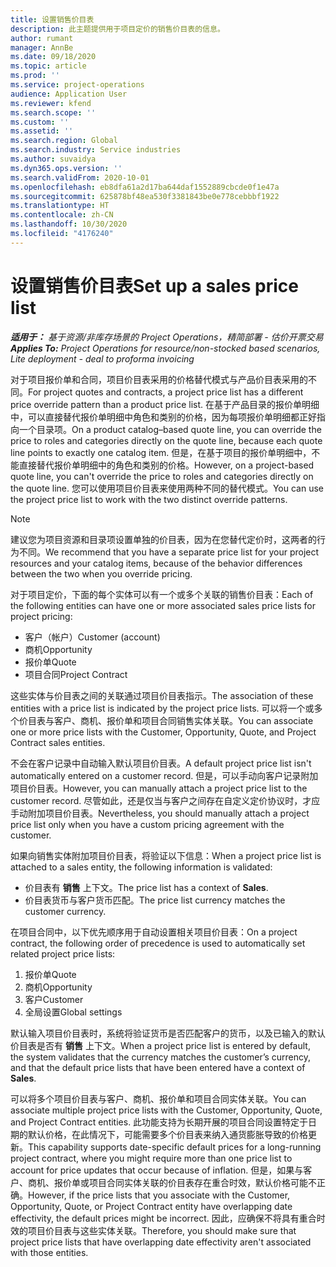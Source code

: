 ```yaml
---
title: 设置销售价目表
description: 此主题提供用于项目定价的销售价目表的信息。
author: rumant
manager: AnnBe
ms.date: 09/18/2020
ms.topic: article
ms.prod: ''
ms.service: project-operations
audience: Application User
ms.reviewer: kfend
ms.search.scope: ''
ms.custom: ''
ms.assetid: ''
ms.search.region: Global
ms.search.industry: Service industries
ms.author: suvaidya
ms.dyn365.ops.version: ''
ms.search.validFrom: 2020-10-01
ms.openlocfilehash: eb8dfa61a2d17ba644daf1552889cbcde0f1e47a
ms.sourcegitcommit: 625878bf48ea530f3381843be0e778cebbbf1922
ms.translationtype: HT
ms.contentlocale: zh-CN
ms.lasthandoff: 10/30/2020
ms.locfileid: "4176240"
---
```

# <a name="set-up-a-sales-price-list"></a><span data-ttu-id="ac906-103">设置销售价目表</span><span class="sxs-lookup"><span data-stu-id="ac906-103">Set up a sales price list</span></span>

<span data-ttu-id="ac906-104">_**适用于：** 基于资源/非库存场景的 Project Operations，精简部署 - 估价开票交易_</span><span class="sxs-lookup"><span data-stu-id="ac906-104">_**Applies To:** Project Operations for resource/non-stocked based scenarios, Lite deployment - deal to proforma invoicing_</span></span>

<span data-ttu-id="ac906-105">对于项目报价单和合同，项目价目表采用的价格替代模式与产品价目表采用的不同。</span><span class="sxs-lookup"><span data-stu-id="ac906-105">For project quotes and contracts, a project price list has a different price override pattern than a product price list.</span></span> <span data-ttu-id="ac906-106">在基于产品目录的报价单明细中，可以直接替代报价单明细中角色和类别的价格，因为每项报价单明细都正好指向一个目录项。</span><span class="sxs-lookup"><span data-stu-id="ac906-106">On a product catalog–based quote line, you can override the price to roles and categories directly on the quote line, because each quote line points to exactly one catalog item.</span></span> <span data-ttu-id="ac906-107">但是，在基于项目的报价单明细中，不能直接替代报价单明细中的角色和类别的价格。</span><span class="sxs-lookup"><span data-stu-id="ac906-107">However, on a project-based quote line, you can't override the price to roles and categories directly on the quote line.</span></span> <span data-ttu-id="ac906-108">您可以使用项目价目表来使用两种不同的替代模式。</span><span class="sxs-lookup"><span data-stu-id="ac906-108">You can use the project price list to work with the two distinct override patterns.</span></span>

> [!NOTE]
> <span data-ttu-id="ac906-109">建议您为项目资源和目录项设置单独的价目表，因为在您替代定价时，这两者的行为不同。</span><span class="sxs-lookup"><span data-stu-id="ac906-109">We recommend that you have a separate price list for your project resources and your catalog items, because of the behavior differences between the two when you override pricing.</span></span>

<span data-ttu-id="ac906-110">对于项目定价，下面的每个实体可以有一个或多个关联的销售价目表：</span><span class="sxs-lookup"><span data-stu-id="ac906-110">Each of the following entities can have one or more associated sales price lists for project pricing:</span></span>

- <span data-ttu-id="ac906-111">客户（帐户）</span><span class="sxs-lookup"><span data-stu-id="ac906-111">Customer (account)</span></span> 
- <span data-ttu-id="ac906-112">商机</span><span class="sxs-lookup"><span data-stu-id="ac906-112">Opportunity</span></span> 
- <span data-ttu-id="ac906-113">报价单</span><span class="sxs-lookup"><span data-stu-id="ac906-113">Quote</span></span> 
- <span data-ttu-id="ac906-114">项目合同</span><span class="sxs-lookup"><span data-stu-id="ac906-114">Project Contract</span></span>

<span data-ttu-id="ac906-115">这些实体与价目表之间的关联通过项目价目表指示。</span><span class="sxs-lookup"><span data-stu-id="ac906-115">The association of these entities with a price list is indicated by the project price lists.</span></span> <span data-ttu-id="ac906-116">可以将一个或多个价目表与客户、商机、报价单和项目合同销售实体关联。</span><span class="sxs-lookup"><span data-stu-id="ac906-116">You can associate one or more price lists with the Customer, Opportunity, Quote, and Project Contract sales entities.</span></span>

<span data-ttu-id="ac906-117">不会在客户记录中自动输入默认项目价目表。</span><span class="sxs-lookup"><span data-stu-id="ac906-117">A default project price list isn't automatically entered on a customer record.</span></span> <span data-ttu-id="ac906-118">但是，可以手动向客户记录附加项目价目表。</span><span class="sxs-lookup"><span data-stu-id="ac906-118">However, you can manually attach a project price list to the customer record.</span></span> <span data-ttu-id="ac906-119">尽管如此，还是仅当与客户之间存在自定义定价协议时，才应手动附加项目价目表。</span><span class="sxs-lookup"><span data-stu-id="ac906-119">Nevertheless, you should manually attach a project price list only when you have a custom pricing agreement with the customer.</span></span> 

<span data-ttu-id="ac906-120">如果向销售实体附加项目价目表，将验证以下信息：</span><span class="sxs-lookup"><span data-stu-id="ac906-120">When a project price list is attached to a sales entity, the following information is validated:</span></span>

- <span data-ttu-id="ac906-121">价目表有 **销售** 上下文。</span><span class="sxs-lookup"><span data-stu-id="ac906-121">The price list has a context of **Sales**.</span></span> 
- <span data-ttu-id="ac906-122">价目表货币与客户货币匹配。</span><span class="sxs-lookup"><span data-stu-id="ac906-122">The price list currency matches the customer currency.</span></span> 

<span data-ttu-id="ac906-123">在项目合同中，以下优先顺序用于自动设置相关项目价目表：</span><span class="sxs-lookup"><span data-stu-id="ac906-123">On a project contract, the following order of precedence is used to automatically set related project price lists:</span></span>

1. <span data-ttu-id="ac906-124">报价单</span><span class="sxs-lookup"><span data-stu-id="ac906-124">Quote</span></span>
2. <span data-ttu-id="ac906-125">商机​​</span><span class="sxs-lookup"><span data-stu-id="ac906-125">Opportunity</span></span>
3. <span data-ttu-id="ac906-126">客户</span><span class="sxs-lookup"><span data-stu-id="ac906-126">Customer</span></span> 
4. <span data-ttu-id="ac906-127">全局设置</span><span class="sxs-lookup"><span data-stu-id="ac906-127">Global settings</span></span> 

<span data-ttu-id="ac906-128">默认输入项目价目表时，系统将验证货币是否匹配客户的货币，以及已输入的默认价目表是否有 **销售** 上下文。</span><span class="sxs-lookup"><span data-stu-id="ac906-128">When a project price list is entered by default, the system validates that the currency matches the customer’s currency, and that the default price lists that have been entered have a context of **Sales**.</span></span>

<span data-ttu-id="ac906-129">可以将多个项目价目表与客户、商机、报价单和项目合同实体关联。</span><span class="sxs-lookup"><span data-stu-id="ac906-129">You can associate multiple project price lists with the Customer, Opportunity, Quote, and Project Contract entities.</span></span> <span data-ttu-id="ac906-130">此功能支持为长期开展的项目合同设置特定于日期的默认价格，在此情况下，可能需要多个价目表来纳入通货膨胀导致的价格更新。</span><span class="sxs-lookup"><span data-stu-id="ac906-130">This capability supports date-specific default prices for a long-running project contract, where you might require more than one price list to account for price updates that occur because of inflation.</span></span> <span data-ttu-id="ac906-131">但是，如果与客户、商机、报价单或项目合同实体关联的价目表存在重合时效，默认价格可能不正确。</span><span class="sxs-lookup"><span data-stu-id="ac906-131">However, if the price lists that you associate with the Customer, Opportunity, Quote, or Project Contract entity have overlapping date effectivity, the default prices might be incorrect.</span></span> <span data-ttu-id="ac906-132">因此，应确保不将具有重合时效的项目价目表与这些实体关联。</span><span class="sxs-lookup"><span data-stu-id="ac906-132">Therefore, you should make sure that project price lists that have overlapping date effectivity aren't associated with those entities.</span></span>
